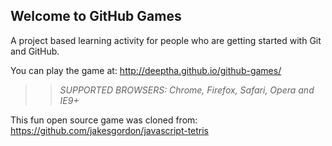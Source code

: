 ## Welcome to GitHub Games

A project based learning activity for people who are getting started with Git and GitHub.

You can play the game at: http://deeptha.github.io/github-games/

>> _*SUPPORTED BROWSERS*: Chrome, Firefox, Safari, Opera and IE9+_

This fun open source game was cloned from: https://github.com/jakesgordon/javascript-tetris

